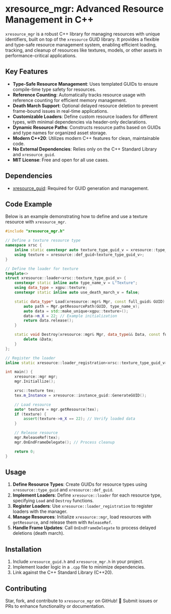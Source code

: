 ﻿# xresource_mgr: Advanced Resource Management in C++

`xresource_mgr` is a robust C++ library for managing resources with unique identifiers, built on top of the `xresource` GUID library. It provides a flexible and type-safe resource management system, enabling efficient loading, tracking, and cleanup of resources like textures, models, or other assets in performance-critical applications.

## Key Features

- **Type-Safe Resource Management**: Uses templated GUIDs to ensure compile-time type safety for resources.
- **Reference Counting**: Automatically tracks resource usage with reference counting for efficient memory management.
- **Death March Support**: Optional delayed resource deletion to prevent frame-bound issues in real-time applications.
- **Customizable Loaders**: Define custom resource loaders for different types, with minimal dependencies via header-only declarations.
- **Dynamic Resource Paths**: Constructs resource paths based on GUIDs and type names for organized asset storage.
- **Modern C++20**: Utilizes modern C++ features for clean, maintainable code.
- **No External Dependencies**: Relies only on the C++ Standard Library and `xresource_guid`.
- **MIT License**: Free and open for all use cases.

## Dependencies

- [xresource_guid](https://github.com/LIONant-depot/xresource_guid): Required for GUID generation and management.

## Code Example

Below is an example demonstrating how to define and use a texture resource with `xresource_mgr`.

```cpp
#include "xresource_mgr.h"

// Define a texture resource type
namespace xrsc {
    inline static constexpr auto texture_type_guid_v = xresource::type_guid(xresource::guid_generator::Instance64FromString("texture"));
    using texture = xresource::def_guid<texture_type_guid_v>;
}

// Define the loader for texture
template<>
struct xresource::loader<xrsc::texture_type_guid_v> {
    constexpr static inline auto type_name_v = L"Texture";
    using data_type = xgpu::texture;
    constexpr static inline auto use_death_march_v = false;

    static data_type* Load(xresource::mgr& Mgr, const full_guid& GUID) {
        auto path = Mgr.getResourcePath(GUID, type_name_v);
        auto data = std::make_unique<xgpu::texture>();
        data->m_X = 22; // Example initialization
        return data.release();
    }

    static void Destroy(xresource::mgr& Mgr, data_type&& Data, const full_guid& GUID) {
        delete &Data;
    }
};

// Register the loader
inline static xresource::loader_registration<xrsc::texture_type_guid_v> texture_loader;

int main() {
    xresource::mgr mgr;
    mgr.Initiallize();

    xrsc::texture tex;
    tex.m_Instance = xresource::instance_guid::GenerateGUID();

    // Load resource
    auto* texture = mgr.getResource(tex);
    if (texture) {
        assert(texture->m_X == 22); // Verify loaded data
    }

    // Release resource
    mgr.ReleaseRef(tex);
    mgr.OnEndFrameDelegate(); // Process cleanup

    return 0;
}
```

## Usage

1. **Define Resource Types**: Create GUIDs for resource types using `xresource::type_guid` and `xresource::def_guid`.
2. **Implement Loaders**: Define `xresource::loader` for each resource type, specifying `Load` and `Destroy` functions.
3. **Register Loaders**: Use `xresource::loader_registration` to register loaders with the manager.
4. **Manage Resources**: Initialize `xresource::mgr`, load resources with `getResource`, and release them with `ReleaseRef`.
5. **Handle Frame Updates**: Call `OnEndFrameDelegate` to process delayed deletions (death march).

## Installation

1. Include `xresource_guid.h` and `xresource_mgr.h` in your project.
2. Implement loader logic in a `.cpp` file to minimize dependencies.
3. Link against the C++ Standard Library (C++20).

## Contributing

Star, fork, and contribute to `xresource_mgr` on GitHub! 🚀 Submit issues or PRs to enhance functionality or documentation.